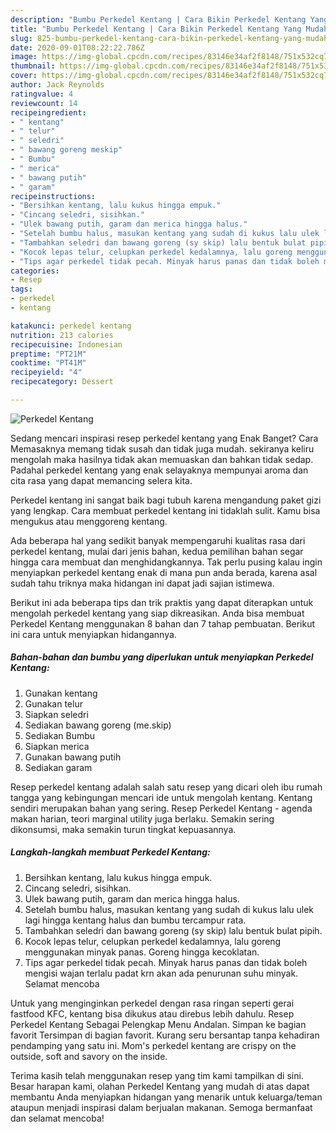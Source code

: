 ```yaml
---
description: "Bumbu Perkedel Kentang | Cara Bikin Perkedel Kentang Yang Mudah Dan Praktis"
title: "Bumbu Perkedel Kentang | Cara Bikin Perkedel Kentang Yang Mudah Dan Praktis"
slug: 825-bumbu-perkedel-kentang-cara-bikin-perkedel-kentang-yang-mudah-dan-praktis
date: 2020-09-01T08:22:22.786Z
image: https://img-global.cpcdn.com/recipes/83146e34af2f8148/751x532cq70/perkedel-kentang-foto-resep-utama.jpg
thumbnail: https://img-global.cpcdn.com/recipes/83146e34af2f8148/751x532cq70/perkedel-kentang-foto-resep-utama.jpg
cover: https://img-global.cpcdn.com/recipes/83146e34af2f8148/751x532cq70/perkedel-kentang-foto-resep-utama.jpg
author: Jack Reynolds
ratingvalue: 4
reviewcount: 14
recipeingredient:
- " kentang"
- " telur"
- " seledri"
- " bawang goreng meskip"
- " Bumbu"
- " merica"
- " bawang putih"
- " garam"
recipeinstructions:
- "Bersihkan kentang, lalu kukus hingga empuk."
- "Cincang seledri, sisihkan."
- "Ulek bawang putih, garam dan merica hingga halus."
- "Setelah bumbu halus, masukan kentang yang sudah di kukus lalu ulek lagi hingga kentang halus dan bumbu tercampur rata."
- "Tambahkan seledri dan bawang goreng (sy skip) lalu bentuk bulat pipih."
- "Kocok lepas telur, celupkan perkedel kedalamnya, lalu goreng menggunakan minyak panas. Goreng hingga kecoklatan."
- "Tips agar perkedel tidak pecah. Minyak harus panas dan tidak boleh mengisi wajan terlalu padat krn akan ada penurunan suhu minyak. Selamat mencoba"
categories:
- Resep
tags:
- perkedel
- kentang

katakunci: perkedel kentang 
nutrition: 213 calories
recipecuisine: Indonesian
preptime: "PT21M"
cooktime: "PT41M"
recipeyield: "4"
recipecategory: Dessert

---
```



![Perkedel Kentang](https://img-global.cpcdn.com/recipes/83146e34af2f8148/751x532cq70/perkedel-kentang-foto-resep-utama.jpg)

Sedang mencari inspirasi resep perkedel kentang yang Enak Banget? Cara Memasaknya memang tidak susah dan tidak juga mudah. sekiranya keliru mengolah maka hasilnya tidak akan memuaskan dan bahkan tidak sedap. Padahal perkedel kentang yang enak selayaknya mempunyai aroma dan cita rasa yang dapat memancing selera kita.

Perkedel kentang ini sangat baik bagi tubuh karena mengandung paket gizi yang lengkap. Cara membuat perkedel kentang ini tidaklah sulit. Kamu bisa mengukus atau menggoreng kentang.

Ada beberapa hal yang sedikit banyak mempengaruhi kualitas rasa dari perkedel kentang, mulai dari jenis bahan, kedua pemilihan bahan segar hingga cara membuat dan menghidangkannya. Tak perlu pusing kalau ingin menyiapkan perkedel kentang enak di mana pun anda berada, karena asal sudah tahu triknya maka hidangan ini dapat jadi sajian istimewa.


Berikut ini ada beberapa tips dan trik praktis yang dapat diterapkan untuk mengolah perkedel kentang yang siap dikreasikan. Anda bisa membuat Perkedel Kentang menggunakan 8 bahan dan 7 tahap pembuatan. Berikut ini cara untuk menyiapkan hidangannya.

<!--inarticleads1-->

##### Bahan-bahan dan bumbu yang diperlukan untuk menyiapkan Perkedel Kentang:

1. Gunakan  kentang
1. Gunakan  telur
1. Siapkan  seledri
1. Sediakan  bawang goreng (me.skip)
1. Sediakan  Bumbu
1. Siapkan  merica
1. Gunakan  bawang putih
1. Sediakan  garam


Resep perkedel kentang adalah salah satu resep yang dicari oleh ibu rumah tangga yang kebingungan mencari ide untuk mengolah kentang. Kentang sendiri merupakan bahan yang sering. Resep Perkedel Kentang - agenda makan harian, teori marginal utility juga berlaku. Semakin sering dikonsumsi, maka semakin turun tingkat kepuasannya. 

<!--inarticleads2-->

##### Langkah-langkah membuat Perkedel Kentang:

1. Bersihkan kentang, lalu kukus hingga empuk.
1. Cincang seledri, sisihkan.
1. Ulek bawang putih, garam dan merica hingga halus.
1. Setelah bumbu halus, masukan kentang yang sudah di kukus lalu ulek lagi hingga kentang halus dan bumbu tercampur rata.
1. Tambahkan seledri dan bawang goreng (sy skip) lalu bentuk bulat pipih.
1. Kocok lepas telur, celupkan perkedel kedalamnya, lalu goreng menggunakan minyak panas. Goreng hingga kecoklatan.
1. Tips agar perkedel tidak pecah. Minyak harus panas dan tidak boleh mengisi wajan terlalu padat krn akan ada penurunan suhu minyak. Selamat mencoba


Untuk yang menginginkan perkedel dengan rasa ringan seperti gerai fastfood KFC, kentang bisa dikukus atau direbus lebih dahulu. Resep Perkedel Kentang Sebagai Pelengkap Menu Andalan. Simpan ke bagian favorit Tersimpan di bagian favorit. Kurang seru bersantap tanpa kehadiran pendamping yang satu ini. Mom&#39;s perkedel kentang are crispy on the outside, soft and savory on the inside. 

Terima kasih telah menggunakan resep yang tim kami tampilkan di sini. Besar harapan kami, olahan Perkedel Kentang yang mudah di atas dapat membantu Anda menyiapkan hidangan yang menarik untuk keluarga/teman ataupun menjadi inspirasi dalam berjualan makanan. Semoga bermanfaat dan selamat mencoba!
